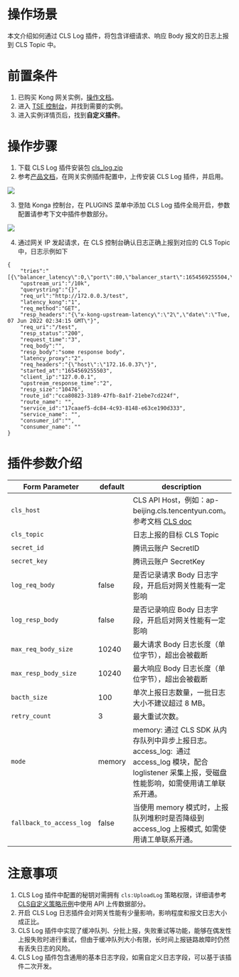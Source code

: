 # 操作场景
本文介绍如何通过 CLS Log 插件，将包含详细请求、响应 Body 报文的日志上报到 CLS Topic 中。

# 前置条件
1. 已购买 Kong 网关实例，[操作文档](https://cloud.tencent.com/document/product/1364/72495)。
2. 进入 [TSE 控制台](https://console.cloud.tencent.com/tse/kong)，并找到需要的实例。
3. 进入实例详情页后，找到**自定义插件**。
# 操作步骤

1. 下载 CLS Log 插件安装包 [cls_log.zip](TODO)
2. 参考[产品文档](https://cloud.tencent.com/document/product/1364/72498)，在网关实例插件配置中，上传安装 CLS Log 插件，并启用。

![](https://qcloudimg.tencent-cloud.cn/raw/f32c40c394816e9dff344137ddaf0f9f.png)

3. 登陆 Konga 控制台，在 PLUGINS 菜单中添加 CLS Log 插件全局开启，参数配置请参考下文中插件参数部分。

![](https://qcloudimg.tencent-cloud.cn/raw/ad9ce0af8835e2dab199528acd91ebfc.png)

4. 通过网关 IP 发起请求，在 CLS 控制台确认日志正确上报到对应的 CLS Topic 中，日志示例如下

```
{
    "tries":"[{\"balancer_latency\":0,\"port\":80,\"balancer_start\":1654569255504,\"ip\":\"172.0.0.2\"}]",
    "upstream_uri":"/10k",
    "querystring":"{}",
    "req_url":"http://172.0.0.3/test",
    "latency_kong":"1",
    "req_method":"GET",
    "resp_headers":"{\"x-kong-upstream-latency\":\"2\",\"date\":\"Tue, 07 Jun 2022 02:34:15 GMT\"}",
    "req_uri":"/test",
    "resp_status":"200",
    "request_time":"3",
    "req_body":"",
    "resp_body":"some response body",
    "latency_proxy":"2",
    "req_headers":"{\"host\":\"172.16.0.37\"}",
    "started_at":"1654569255503",
    "client_ip":"127.0.0.1",
    "upstream_response_time":"2",
    "resp_size":"10476",
    "route_id":"cca80823-3189-47fb-8a1f-21ebe7cd224f",
    "route_name": "",
    "service_id":"17caaef5-dc84-4c93-8148-e63ce190d333",
    "service_name": "",
    "consumer_id":"",
    "consumer_name": ""
}
```

# 插件参数介绍

| Form Parameter | default | description |
| --- 						| --- | --- |
| `cls_host` 	                    |       | CLS API Host，例如：ap-beijing.cls.tencentyun.com。参考文档 [CLS doc](https://cloud.tencent.com/document/product/614/18940) |
| `cls_topic`  |  | 日志上报的目标 CLS Topic |
| `secret_id` 			                        |       | 腾讯云账户 SecretID |
| `secret_key`    |  | 腾讯云账户 SecretKey |
| `log_req_body`   | false       | 是否记录请求 Body 日志字段，开启后对网关性能有一定影响 |
| `log_resp_body`   | false       | 是否记录响应 Body 日志字段，开启后对网关性能有一定影响 |
| `max_req_body_size`   | 10240       | 最大请求 Body 日志长度（单位字节），超出会被截断 |
| `max_resp_body_size`   | 10240       | 最大响应 Body 日志长度（单位字节），超出会被截断 |
| `bacth_size`   | 100       | 单次上报日志数量，一批日志大小不建议超过 8 MB。  |
| `retry_count`   | 3       | 最大重试次数。  |
| `mode`   | memory       | memory: 通过 CLS SDK 从内存队列中异步上报日志。access_log:  通过 access_log 模块，配合 loglistener 采集上报，受磁盘性能影响，如需使用请工单联系开通。 |
| `fallback_to_access_log`   | false       | 当使用 memory 模式时，上报队列堆积时是否降级到 access_log 上报模式, 如需使用请工单联系开通。 |


# 注意事项

1. CLS Log 插件中配置的秘钥对需拥有 `cls:UploadLog` 策略权限，详细请参考[CLS自定义策略示例](https://cloud.tencent.com/document/product/614/68374)中使用 API 上传数据部分。
2. 开启 CLS Log 日志插件会对网关性能有少量影响，影响程度和报文日志大小成正比。
3. CLS Log 插件中实现了缓冲队列、分批上报，失败重试等功能，能够在偶发性上报失败时进行重试，但由于缓冲队列大小有限，长时间上报链路故障时仍然有丢失日志的风险。
3. CLS Log 插件包含通用的基本日志字段，如需自定义日志字段，可以基于该插件二次开发。
